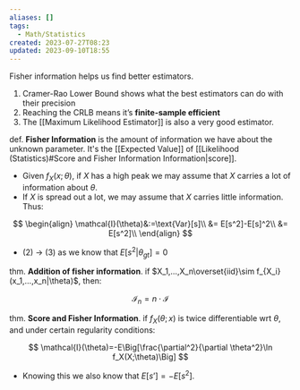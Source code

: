 ```yaml
---
aliases: []
tags:
  - Math/Statistics
created: 2023-07-27T08:23
updated: 2023-09-10T18:55
---
```

Fisher information helps us find better estimators.
1. Cramer-Rao Lower Bound shows what the best estimators can do with their precision
2. Reaching the CRLB means it’s **finite-sample efficient**
3. The [[Maximum Likelihood Estimator]] is also a very good estimator.

def. **Fisher Information** is the amount of information we have about the unknown parameter. It's the [[Expected Value]] of [[Likelihood (Statistics)#Score and Fisher Information Information|score]].
- Given $f_X(x;\theta)$, if $X$ has a high peak we may assume that $X$ carries a lot of information about $\theta$.
- If $X$ is spread out a lot, we may assume that $X$ carries little information. Thus:

$$
\begin{align}
\mathcal{I}(\theta)&:=\text{Var}[s]\\
&= E[s^2]-E[s]^2\\
&= E[s^2]\\
\end{align}
$$

- (2) → (3) as we know that $E[s^2|\theta_{gt}]=0$

thm. **Addition of fisher information**. if $X_1,…,X_n\overset{iid}\sim f_{X_i}(x_1,…,x_n|\theta)$, then:

$$
\mathcal{I}_n=n\cdot\mathcal{I}
$$

thm. **Score and Fisher Information**. if $f_X(\theta;x)$ is twice differentiable wrt $\theta$, and under certain regularity conditions:

$$
\mathcal{I}(\theta)=-E\Big[\frac{\partial^2}{\partial \theta^2}\ln f_X(X;\theta)\Big]
$$

- Knowing this we also know that $E[s’]=-E[s^2]$.
